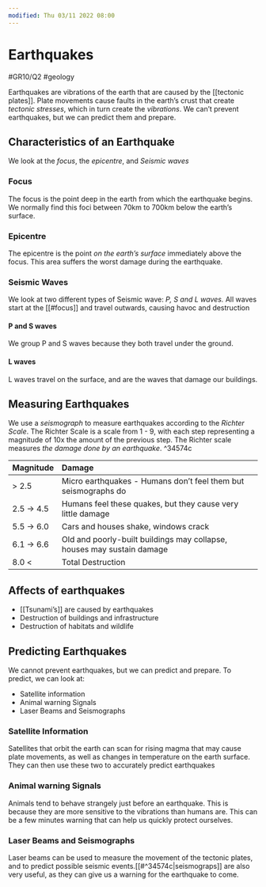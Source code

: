```yaml
---
modified: Thu 03/11 2022 08:00
---
```

# Earthquakes
#GR10/Q2 #geology

Earthquakes are vibrations of the earth that are caused by the [[tectonic plates]]. Plate movements cause faults in the earth’s crust that create *tectonic stresses*, which in turn create the *vibrations*. 
We can’t prevent earthquakes, but we can predict them and prepare. 

## Characteristics of an Earthquake
We look at the *focus*, the *epicentre*, and *Seismic waves*
### Focus
The focus is the point deep in the earth from which the earthquake begins. We normally find this foci between 70km to 700km below the earth’s surface. 

### Epicentre
The epicentre is the point *on the earth’s surface* immediately above the focus. This area suffers the worst damage during the earthquake.

### Seismic Waves
We look at two different types of Seismic wave: *P, S and L waves.* All waves start at the [[#focus]] and travel outwards, causing havoc and destruction
#### P and S waves
We group P and S waves because they both travel under the ground. 
#### L waves 
L waves travel on the surface, and are the waves that damage our buildings. 

## Measuring Earthquakes
We use a *seismograph* to measure earthquakes according to the *Richter Scale*. The Richter Scale is a scale from 1 - 9, with each step representing a magnitude of 10x the amount of the previous step. The Richter scale measures *the damage done by an earthquake*.  ^34574c

| Magnitude | Damage                                                                 |
| --------- | :---------------------------------------------------------------------- |
| > 2.5     | Micro earthquakes - Humans don’t feel them but seismographs do         |
| 2.5 → 4.5 | Humans feel these quakes, but they cause very little damage            |
| 5.5 → 6.0 | Cars and houses shake, windows crack                                   |
| 6.1 → 6.6 | Old and poorly-built buildings may collapse, houses may sustain damage |
| 8.0 <     | Total Destruction                                                                       |

## Affects of earthquakes
- [[Tsunami’s]] are caused by earthquakes
- Destruction of buildings and infrastructure
- Destruction of habitats and wildlife

## Predicting Earthquakes
We cannot prevent earthquakes, but we can predict and prepare. To predict, we can look at:
- Satellite information
- Animal warning Signals
- Laser Beams and Seismographs

### Satellite Information
Satellites that orbit the earth can scan for rising magma that may cause plate movements, as well as changes in temperature on the earth surface. They can then use these two to accurately predict earthquakes

### Animal warning Signals
Animals tend to behave strangely just before an earthquake. This is because they are more sensitive to the vibrations than humans are. This can be a few minutes warning that can help us quickly protect ourselves.

### Laser Beams and Seismographs
Laser beams can be used to measure the movement of the tectonic plates, and to predict possible seismic events.[[#^34574c|seismograps]] are also very useful, as they can give us a warning for the earthquake to come. 